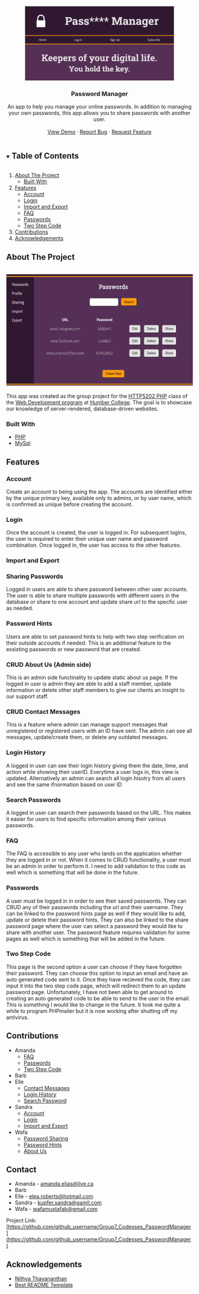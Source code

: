 <!-- PROJECT SHIELDS -->
<!--
*** I'm using markdown "reference style" links for readability.
*** Reference links are enclosed in brackets [ ] instead of parentheses ( ).
*** See the bottom of this document for the declaration of the reference variables
*** for contributors-url, forks-url, etc. This is an optional, concise syntax you may use.
*** https://www.markdownguide.org/basic-syntax/#reference-style-links
-->


<!-- PROJECT LOGO -->
<br />
<p align="center">
  <a href="https://github.com/github_username/Group7_Codesses_PasswordManager">
    <img src="img/homepage.png" alt="Home page." height="200">
  </a>

  <h3 align="center">Password Manager</h3>

  <p align="center">
    An app to help you manage your online passwords. In addition to managing your own passwords, this app allows you to share passwords with another user. 
    <br />
    <br />
    <a href="https://github.com/github_username/Group7_Codesses_PasswordManager">View Demo</a>
    ·
    <a href="https://github.com/github_username/Group7_Codesses_PasswordManager/issues">Report Bug</a>
    ·
    <a href="https://github.com/github_username/Group7_Codesses_PasswordManager/issues">Request Feature</a>
  </p>
</p>



<!-- TABLE OF CONTENTS -->
<details open="open">
  <summary><h2 style="display: inline-block">Table of Contents</h2></summary>
  <ol>
    <li>
      <a href="#about-the-project">About The Project</a>
      <ul>
        <li><a href="#built-with">Built With</a></li>
      </ul>
    </li>
    <li><a href="#features">Features</a>
      <ul>
        <li><a href="#account">Account</a></li>
        <li><a href="#login">Login</a></li>
        <li><a href="#import-and-export">Import and Export</a></li>
        <li><a href="#faq">FAQ</a></li>
        <li><a href="#passwords">Passwords</a></li>
        <li><a href="#two-step-code">Two Step Code</a></li>
      </ul>
    </li>
    <li><a href="#contributions">Contributions</a></li>
    <li><a href="#acknowledgements">Acknowledgements</a></li>
  </ol>
</details>



<!-- ABOUT THE PROJECT -->
## About The Project

<br />
<div align="center">
    <img src="img/passwords.png" alt="Passwords page." height="300">
</div>

<br />
This app was created as the group project for the <a href="https://humber.ca/course/web-application-development-2">HTTP5202 PHP</a> class of the <a href="https://mediaarts.humber.ca/programs/web-development.html">Web Development program</a> at <a href="https://humber.ca/">Humber College</a>. The goal is to showcase our knowledge of server-rendered, database-driven websites.


### Built With

* [PHP](https://www.php.net/)
* [MySql](https://www.mysql.com/)



<!-- FEATURES -->
## Features

### Account
Create an account to being using the app. The accounts are identified either by the unique primary key, available only to admins, or by user name, which is confirmed as unique before creating the account.

### Login
Once the account is created, the user is logged in. For subsequent logins, the user is required to enter their unique user name and password combination. Once logged in, the user has access to the other features.

### Import and Export

### Sharing Passwords
Logged in users are able to share password between other user accounts. The user is able to share multiple passwords with different users in the database or share to one account and update share url to the specfic user as needed.

### Password Hints
Users are able to set password hints to help with two step verification on their outside accounts if needed. This is an additional feature to the exsisting passwords or new password that are created.

### CRUD About Us (Admin side)
This is an admin side functinality to update static about us page. If the logged in user is admin they are able to add a staff member, update information or delete other staff members to give our clients an insight to our support staff.

### CRUD Contact Messages
This is a feature where admin can manage support messages that unregistered or registered users with an ID have sent. The admin can see all messages, update/create them, or delete any outdated messages.

### Login History
A logged in user can see their login history giving them the date, time, and action while showing their userID. Everytime a user logs in, this view is updated. Alternatively an admin can search all login hisotry from all users and see the same ifnormation based on user ID

### Search Passwords
A logged in user can search their passwords based on the URL. This makes it easier for users to find specific information among their various passwords.
### FAQ
The FAQ is accessible to any user who lands on the application whether they are logged in or not. When it comes to CRUD functionality, a user must be an admin in order to perform it. I need to add validation to this code as well which is something that will be done in the future.

### Passwords
A user must be logged in in order to see their saved passwords. They can CRUD any of their passwords including the url and their username. They can be linked to the password hints page as well if they would like to add, update or delete their password hints. They can also be linked to the share password page where the user can select a password they would like to share with another user. The password feature requires validation for some pages as well which is something that will be added in the future.

### Two Step Code
This page is the second option a user can choose if they have forgotten their password. They can choose this option to input an email and have an auto generated code sent to it. Once they have recieved the code, they can input it into the two step code page, which will redirect them to an update password page. Unfortunately, I have not been able to get around to creating an auto generated code to be able to send to the user in the email. This is something I would like to change in the future. It took me quite a while to program PHPmailer but it is now working after shutting off my antivirus. 

<!-- CONTRIBUTIONS -->
## Contributions

* Amanda
    * <a href="#faq">FAQ</a>
    * <a href="#passwords">Passwords</a>
    * <a href="#two-step-code">Two Step Code</a>
* Barb
* Elle
    * <a href="#CRUD-Contact-Messages">Contact Messages</a>
    * <a href="#Login-History">Login History</a>
    * <a href="#Search-Passwords">Search Password</a>
* Sandra
    * <a href="#account">Account</a>
    * <a href="#login">Login</a>
    * <a href="#import-and-export">Import and Export</a>
* Wafa
    * <a href="#sharing-password">Password Sharing</a>
    * <a href="#passHint">Password Hints</a>
    * <a href="#aboutUs">About Us</a>
    


<!-- CONTACT -->
## Contact

* Amanda - amanda.elias@live.ca
* Barb
* Elle - elea.roberts@hotmail.com
* Sandra - kupfer.sandra@gamil.com
* Wafa - wafamustafak@gmail.com

Project Link: [https://github.com/github_username/Group7_Codesses_PasswordManager](https://github.com/github_username/Group7_Codesses_PasswordManager)



<!-- ACKNOWLEDGEMENTS -->
## Acknowledgements

* [Nithya Thayananthan](nithya.thayananthan@humber.ca)
* [Best README Template](https://github.com/othneildrew/Best-README-Template)




